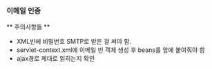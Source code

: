 ### 이메일 인증

** 주의사항들 **
- XML빈에 비밀번호 SMTP로 받은 걸 써야 함. 
- servlet-context.xml에 이메일 빈 객체 생성 후 beans를 앞에 붙여줘야 함 
- ajax경로 제대로 읽히는지 확인
